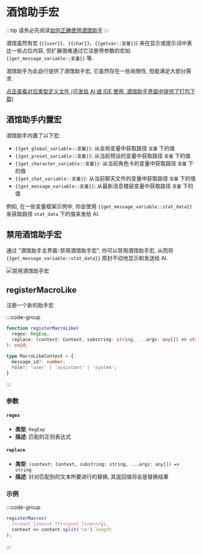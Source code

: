 # 酒馆助手宏

:::tip
请务必先阅读[如何正确使用酒馆助手](/guide/基本用法/如何正确使用酒馆助手.md)
:::

酒馆虽然有宏 (<code v-pre>{{user}}</code>、<code v-pre>{{char}}</code>、<code v-pre>{{getvar::变量}}</code>) 来在显示或提示词中表达一些占位内容, 但扩展很难通过它注册带参数的宏如 <code v-pre>{{get_message_variable::变量}}</code> 等.

酒馆助手为此自行提供了酒馆助手宏, 它虽然存在一些局限性, 但能满足大部分需求.

[点击查看对应类型定义文件 (可发给 AI 或 IDE 使用, 酒馆助手界面中提供了打包下载)](https://github.com/N0VI028/JS-Slash-Runner/blob/main/%40types/function/macrolike.d.ts)

<CustomTOC />

## 酒馆助手内置宏

酒馆助手内置了以下宏:

- <code v-pre>{{get_global_variable::变量}}</code>: 从全局变量中获取路径 `变量` 下的值
- <code v-pre>{{get_preset_variable::变量}}</code>: 从当前预设的变量中获取路径 `变量` 下的值
- <code v-pre>{{get_character_variable::变量}}</code>: 从当前角色卡的变量中获取路径 `变量` 下的值
- <code v-pre>{{get_chat_variable::变量}}</code>: 从当前聊天文件的变量中获取路径 `变量` 下的值
- <code v-pre>{{get_message_variable::变量}}</code>: 从最新消息楼层变量中获取路径 `变量` 下的值

例如, 在一些变量框架示例中, 你会使用 <code v-pre>{{get_message_variable::stat_data}}</code> 来获取路径 `stat_data` 下的值来发给 AI.

## 禁用酒馆助手宏

通过 "酒馆助手主界面-禁用酒馆助手宏", 你可以禁用酒馆助手宏, 从而将 <code v-pre>{{get_message_variable::stat_data}}</code> 原封不动地显示和发送给 AI.

![禁用酒馆助手宏](/禁用酒馆助手宏.png)

## registerMacroLike

注册一个新的助手宏

:::code-group

```ts [registerMacroLike]
function registerMacroLike(
  regex: RegExp,
  replace: (context: Context, substring: string, ...args: any[]) => string,
): void;
```

```ts [MacroLikeContext]
type MacroLikeContext = {
  message_id?: number;
  role?: 'user' | 'assistant' | 'system';
}
```

:::

### 参数

#### `regex`

- **类型**: `RegExp`
- **描述**: 匹配的正则表达式

#### `replace`

- **类型**: `(context: Context, substring: string, ...args: any[]) => string`
- **描述**: 针对匹配到的文本所要进行的替换, 其返回值将会是替换结果

### 示例

:::code-group

```ts [注册一个统计行数的宏]
registerMacros(
  /<count_lines>(.*?)<count_lines>/gi,
  context => content.split('\n').length
);
```

:::
